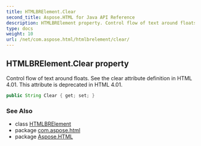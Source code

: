 ```yaml
---
title: HTMLBRElement.Clear
second_title: Aspose.HTML for Java API Reference
description: HTMLBRElement property. Control flow of text around floats. See the clear attribute definition in HTML 4.01. This attribute is deprecated in HTML 4.01
type: docs
weight: 10
url: /net/com.aspose.html/htmlbrelement/clear/
---
```

## HTMLBRElement.Clear property

Control flow of text around floats. See the clear attribute definition in HTML 4.01. This attribute is deprecated in HTML 4.01.

```java
public String Clear { get; set; }
```

### See Also

* class [HTMLBRElement](../)
* package [com.aspose.html](../../htmlbrelement/)
* package [Aspose.HTML](../../../)

